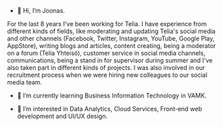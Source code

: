 - 👋 Hi, I’m Joonas.

For the last 8 years I've been working for Telia. I have experience from different kinds of fields, like moderating and updating Telia's social media and other channels 
(Facebook, Twitter, Instagram, YouTube, Google Play, AppStore), writing blogs and articles, content creating, being a moderator on a forum (Telia Yhteisö), 
customer service in social media channels, communications, being a stand in for supervisor during summer and I've also taken part in different kinds of projects. 
I was also involved in our recruitment process when we were hiring new colleagues to our social media team.

- 🌱 I’m currently learning Business Information Technology in VAMK.

- 👀 I’m interested in Data Analytics, Cloud Services, Front-end web development and UI/UX design. 
